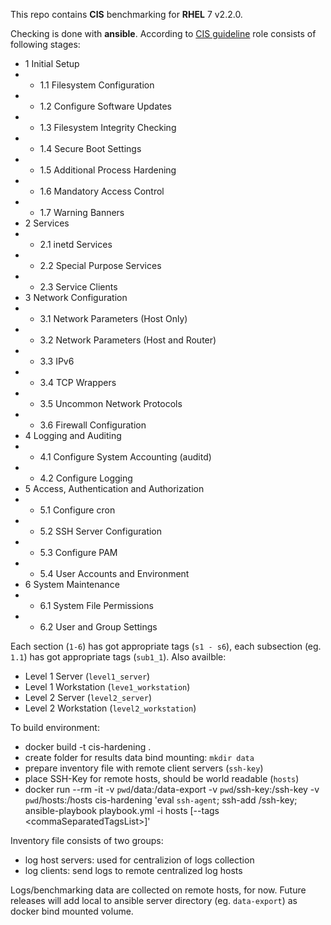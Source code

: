 This repo contains __CIS__ benchmarking for __RHEL__ 7 v2.2.0. 


Checking is done with __ansible__. 
According to [CIS guideline](https://www.cisecurity.org/cis-benchmarks/#red_hat_linux) role consists of following stages:
- 1 Initial Setup
- - 1.1 Filesystem Configuration
- - 1.2 Configure Software Updates
- - 1.3 Filesystem Integrity Checking
- - 1.4 Secure Boot Settings
- - 1.5 Additional Process Hardening
- - 1.6 Mandatory Access Control
- - 1.7 Warning Banners
- 2 Services
- - 2.1 inetd Services
- - 2.2 Special Purpose Services
- - 2.3 Service Clients
- 3 Network Configuration
- - 3.1 Network Parameters (Host Only)
- - 3.2 Network Parameters (Host and Router)
- - 3.3 IPv6
- - 3.4 TCP Wrappers
- - 3.5 Uncommon Network Protocols
- - 3.6 Firewall Configuration
- 4 Logging and Auditing
- - 4.1 Configure System Accounting (auditd)
- - 4.2 Configure Logging
- 5 Access, Authentication and Authorization
- - 5.1 Configure cron
- - 5.2 SSH Server Configuration
- - 5.3 Configure PAM
- - 5.4 User Accounts and Environment
- 6 System Maintenance
- - 6.1 System File Permissions
- - 6.2 User and Group Settings

Each section (`1-6`) has got appropriate tags (`s1 - s6`), each subsection (eg. `1.1`) has got appropriate tags (`sub1_1`).
Also availble:
- Level 1 Server (`level1_server`)
- Level 1 Workstation (`leve1_workstation`)
- Level 2 Server (`level2_server`)
- Level 2 Workstation (`level2_workstation`)

To build environment:

- docker build -t cis-hardening . 
- create folder for results data bind mounting: `mkdir data`
- prepare inventory file with remote client servers (`ssh-key`)
- place SSH-Key for remote hosts, should be world readable (`hosts`)
- docker run --rm -it -v `pwd`/data:/data-export -v `pwd`/ssh-key:/ssh-key -v `pwd`/hosts:/hosts cis-hardening 'eval `ssh-agent`; ssh-add /ssh-key; ansible-playbook playbook.yml -i hosts [--tags \<commaSeparatedTagsList>]'

Inventory file consists of two groups:
- log host servers: used for centralizion of logs collection
- log clients: send logs to remote centralized log hosts

Logs/benchmarking data are collected on remote hosts, for now. Future releases will add local to ansible server directory (eg. `data-export`) as docker bind mounted volume.